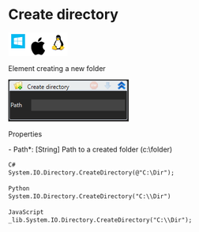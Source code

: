 # Create directory

![](<../../../.gitbook/assets/image (42).png>)

Element creating a new folder

![](<../../../.gitbook/assets/1 (91).png>)

Properties

&#x20;\- Path\*: \[String] Path to a created folder (c:\folder)

```
C#
System.IO.Directory.CreateDirectory(@"C:\Dir");

Python
System.IO.Directory.CreateDirectory("C:\\Dir")

JavaScript
_lib.System.IO.Directory.CreateDirectory("C:\\Dir");
```

